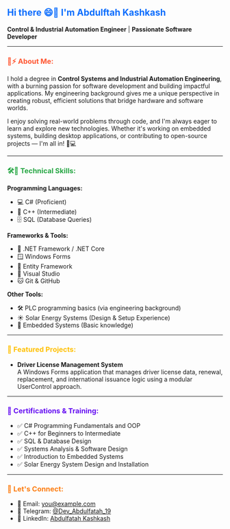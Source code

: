 <h2 style="color:#0d6efd; font-weight:bold;">Hi there 😄👋 I'm Abdulftah Kashkash</h2>

**Control & Industrial Automation Engineer** | **Passionate Software Developer**

---

<h3 style="color:#ff5733; font-weight:bold;">🚀⚡ About Me:</h3>

I hold a degree in **Control Systems and Industrial Automation Engineering**, with a burning passion for software development and building impactful applications. My engineering background gives me a unique perspective in creating robust, efficient solutions that bridge hardware and software worlds.

I enjoy solving real-world problems through code, and I'm always eager to learn and explore new technologies. Whether it's working on embedded systems, building desktop applications, or contributing to open-source projects — I'm all in! 🔧💻

---

<h3 style="color:#28a745; font-weight:bold;">🛠️💬 Technical Skills:</h3>

**Programming Languages:**

- 💻 C# (Proficient)
- 🧠 C++ (Intermediate)
- 🗄️ SQL (Database Queries)

**Frameworks & Tools:**

- 🧩 .NET Framework / .NET Core
- 🪟 Windows Forms
- 🧪 Entity Framework
- 🧰 Visual Studio
- 🐱 Git & GitHub

**Other Tools:**

- 🛠️ PLC programming basics (via engineering background)
- ☀️ Solar Energy Systems (Design & Setup Experience)
- 📡 Embedded Systems (Basic knowledge)

---

<h3 style="color:#ffc107; font-weight:bold;">📌 Featured Projects:</h3>

- **Driver License Management System**  
  A Windows Forms application that manages driver license data, renewal, replacement, and international issuance logic using a modular UserControl approach.

---

<h3 style="color:#6610f2; font-weight:bold;">📜 Certifications & Training:</h3>

- ✅ C# Programming Fundamentals and OOP  
- ✅ C++ for Beginners to Intermediate  
- ✅ SQL & Database Design  
- ✅ Systems Analysis & Software Design  
- ✅ Introduction to Embedded Systems  
- ✅ Solar Energy System Design and Installation  

---

<h3 style="color:#fd7e14; font-weight:bold;">🤝 Let's Connect:</h3>

- 📧 Email: you@example.com  
- 🔗 Telegram: [@Dev_Abdulfatah_19](https://t.me/Dev_Abdulfatah_19)  
- 💼 LinkedIn: [Abdulfatah Kashkash](https://www.linkedin.com/in/abdulfatah-kashkash-%D8%B9%D8%A8%D8%AF%D8%A7%D9%84%D9%81%D8%AA%D8%A7%D8%AD-2928b7238)

